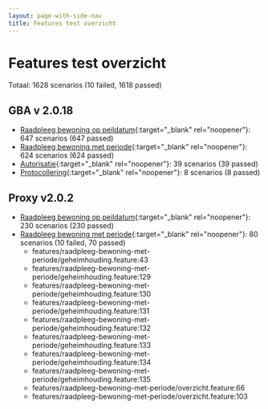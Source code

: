 ```yaml
---
layout: page-with-side-nav
title: Features test overzicht
---
```

# Features test overzicht

Totaal: 1628 scenarios (10 failed, 1618 passed)

## GBA v    2.0.18

- [Raadpleeg bewoning op peildatum](./test-report-raadpleeg-bewoning-op-peildatum-gba.html){:target="_blank" rel="noopener"}: 647 scenarios (647 passed)
- [Raadpleeg bewoning met periode](./test-report-raadpleeg-bewoning-met-periode-gba.html){:target="_blank" rel="noopener"}: 624 scenarios (624 passed)
- [Autorisatie](./test-report-autorisatie-gba.html){:target="_blank" rel="noopener"}: 39 scenarios (39 passed)
- [Protocollering](./test-report-protocollering-gba.html){:target="_blank" rel="noopener"}: 8 scenarios (8 passed)


## Proxy v2.0.2

- [Raadpleeg bewoning op peildatum](./test-report-raadpleeg-bewoning-op-peildatum.html){:target="_blank" rel="noopener"}: 230 scenarios (230 passed)
- [Raadpleeg bewoning met periode](./test-report-raadpleeg-bewoning-met-periode.html){:target="_blank" rel="noopener"}: 80 scenarios (10 failed, 70 passed)
    - features/raadpleeg-bewoning-met-periode/geheimhouding.feature:43
    - features/raadpleeg-bewoning-met-periode/geheimhouding.feature:129
    - features/raadpleeg-bewoning-met-periode/geheimhouding.feature:130
    - features/raadpleeg-bewoning-met-periode/geheimhouding.feature:131
    - features/raadpleeg-bewoning-met-periode/geheimhouding.feature:132
    - features/raadpleeg-bewoning-met-periode/geheimhouding.feature:133
    - features/raadpleeg-bewoning-met-periode/geheimhouding.feature:134
    - features/raadpleeg-bewoning-met-periode/geheimhouding.feature:135
    - features/raadpleeg-bewoning-met-periode/overzicht.feature:66
    - features/raadpleeg-bewoning-met-periode/overzicht.feature:103
